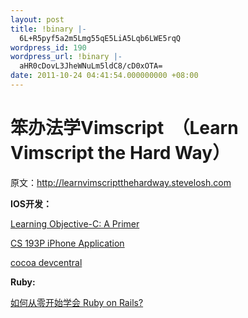 ```yaml
---
layout: post
title: !binary |-
  6L+R5pyf5a2m5Lmg55qE5LiA5Lqb6LWE5rqQ
wordpress_id: 190
wordpress_url: !binary |-
  aHR0cDovL3JheWNuLm5ldC8/cD0xOTA=
date: 2011-10-24 04:41:54.000000000 +08:00
---
```

<h1>笨办法学Vimscript  （Learn Vimscript the Hard Way）</h1>
原文：<a title="learn vimscript the hardway" href="http://learnvimscriptthehardway.stevelosh.com" target="_blank">http://learnvimscriptthehardway.stevelosh.com</a>

<strong>IOS开发：</strong>
<p id="pageTitle"><a title="Learning Objective-C A Primer" href="http://developer.apple.com/library/ios/#referencelibrary/GettingStarted/Learning_Objective-C_A_Primer/_index.html#//apple_ref/doc/uid/TP40007594" target="_blank">Learning Objective-C: A Primer</a></p>
<a title="斯坦福大学的视频教程" href="www.stanford.edu/class/cs193p/" target="_blank">CS 193P iPhone Application </a>

<a title="cocoadevcentral" href="http://cocoadevcentral.com" target="_blank">cocoa devcentral</a>

<strong>Ruby:</strong>

<a title="如何从零开始学会 Ruby on Rails? " href="http://huacnlee.com/blog/how-to-start-learning-ruby-on-rails" target="_blank">如何从零开始学会 Ruby on Rails? </a>
<p id="content-495863567"></p>
